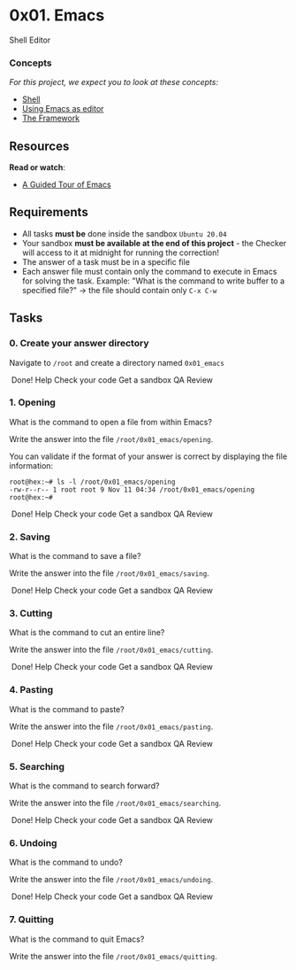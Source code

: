 0x01. Emacs
===========

Shell Editor


### Concepts

*For this project, we expect you to look at these concepts:*

-   [Shell](https://alx-intranet.hbtn.io/concepts/9)
-   [Using Emacs as editor](https://alx-intranet.hbtn.io/concepts/54)
-   [The Framework](https://alx-intranet.hbtn.io/concepts/559)



Resources
---------

**Read or watch**:

-   [A Guided Tour of Emacs](https://alx-intranet.hbtn.io/rltoken/DdHY8IFvykhK9KOLKTPLVg "A Guided Tour of Emacs")


Requirements
------------

-   All tasks **must be** done inside the sandbox `Ubuntu 20.04`
-   Your sandbox **must be available at the end of this project** - the Checker will access to it at midnight for running the correction!
-   The answer of a task must be in a specific file
-   Each answer file must contain only the command to execute in Emacs for solving the task. Example: "What is the command to write buffer to a specified file?" -> the file should contain only `C-x C-w`

Tasks
-----

### 0\. Create your answer directory



Navigate to `/root` and create a directory named `0x01_emacs`

 Done! Help Check your code Get a sandbox QA Review

### 1\. Opening


What is the command to open a file from within Emacs?

Write the answer into the file `/root/0x01_emacs/opening`.

You can validate if the format of your answer is correct by displaying the file information:

```
root@hex:~# ls -l /root/0x01_emacs/opening
-rw-r--r-- 1 root root 9 Nov 11 04:34 /root/0x01_emacs/opening
root@hex:~#

```

 Done! Help Check your code Get a sandbox QA Review

### 2\. Saving


What is the command to save a file?

Write the answer into the file `/root/0x01_emacs/saving`.

 Done! Help Check your code Get a sandbox QA Review

### 3\. Cutting



What is the command to cut an entire line?

Write the answer into the file `/root/0x01_emacs/cutting`.

 Done! Help Check your code Get a sandbox QA Review

### 4\. Pasting


What is the command to paste?

Write the answer into the file `/root/0x01_emacs/pasting`.

 Done! Help Check your code Get a sandbox QA Review

### 5\. Searching



What is the command to search forward?

Write the answer into the file `/root/0x01_emacs/searching`.

 Done! Help Check your code Get a sandbox QA Review

### 6\. Undoing



What is the command to undo?

Write the answer into the file `/root/0x01_emacs/undoing`.

 Done! Help Check your code Get a sandbox QA Review

### 7\. Quitting


What is the command to quit Emacs?

Write the answer into the file `/root/0x01_emacs/quitting`.

